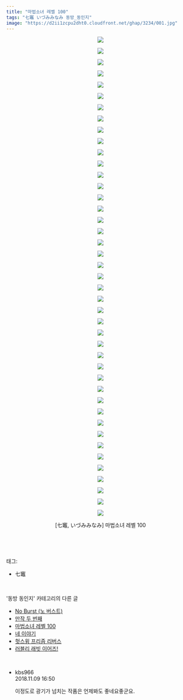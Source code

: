 ```yaml
---
title: "마법소녀 레벨 100"
tags: "七竈 いづみみなみ 동방_동인지"
image: "https://d2ii1zcpu2dht0.cloudfront.net/ghap/3234/001.jpg"
---
```

<div class="article">
<p style="text-align: center; clear: none; float: none;"><img src="{{ site.imgserver9 }}/ghap/3234/001.jpg"/></p>
<p style="text-align: center; clear: none; float: none;"><img src="{{ site.imgserver9 }}/ghap/3234/002.jpg"/></p>
<p style="text-align: center; clear: none; float: none;"><img src="{{ site.imgserver9 }}/ghap/3234/003.jpg"/></p>
<p style="text-align: center; clear: none; float: none;"><img src="{{ site.imgserver9 }}/ghap/3234/004.jpg"/></p>
<p style="text-align: center; clear: none; float: none;"><img src="{{ site.imgserver9 }}/ghap/3234/005.jpg"/></p>
<p style="text-align: center; clear: none; float: none;"><img src="{{ site.imgserver9 }}/ghap/3234/006.jpg"/></p>
<p style="text-align: center; clear: none; float: none;"><img src="{{ site.imgserver9 }}/ghap/3234/007.jpg"/></p>
<p style="text-align: center; clear: none; float: none;"><img src="{{ site.imgserver9 }}/ghap/3234/008.jpg"/></p>
<p style="text-align: center; clear: none; float: none;"><img src="{{ site.imgserver9 }}/ghap/3234/009.jpg"/></p>
<p style="text-align: center; clear: none; float: none;"><img src="{{ site.imgserver9 }}/ghap/3234/010.jpg"/></p>
<p style="text-align: center; clear: none; float: none;"><img src="{{ site.imgserver9 }}/ghap/3234/011.jpg"/></p>
<p style="text-align: center; clear: none; float: none;"><img src="{{ site.imgserver9 }}/ghap/3234/012.jpg"/></p>
<p style="text-align: center; clear: none; float: none;"><img src="{{ site.imgserver9 }}/ghap/3234/013.jpg"/></p>
<p style="text-align: center; clear: none; float: none;"><img src="{{ site.imgserver9 }}/ghap/3234/014.jpg"/></p>
<p style="text-align: center; clear: none; float: none;"><img src="{{ site.imgserver9 }}/ghap/3234/015.jpg"/></p>
<p style="text-align: center; clear: none; float: none;"><img src="{{ site.imgserver9 }}/ghap/3234/016.jpg"/></p>
<p style="text-align: center; clear: none; float: none;"><img src="{{ site.imgserver9 }}/ghap/3234/017.jpg"/></p>
<p style="text-align: center; clear: none; float: none;"><img src="{{ site.imgserver9 }}/ghap/3234/018.jpg"/></p>
<p style="text-align: center; clear: none; float: none;"><img src="{{ site.imgserver9 }}/ghap/3234/019.jpg"/></p>
<p style="text-align: center; clear: none; float: none;"><img src="{{ site.imgserver9 }}/ghap/3234/020.jpg"/></p>
<p style="text-align: center; clear: none; float: none;"><img src="{{ site.imgserver9 }}/ghap/3234/021.jpg"/></p>
<p style="text-align: center; clear: none; float: none;"><img src="{{ site.imgserver9 }}/ghap/3234/022.jpg"/></p>
<p style="text-align: center; clear: none; float: none;"><img src="{{ site.imgserver9 }}/ghap/3234/023.jpg"/></p>
<p style="text-align: center; clear: none; float: none;"><img src="{{ site.imgserver9 }}/ghap/3234/024.jpg"/></p>
<p style="text-align: center; clear: none; float: none;"><img src="{{ site.imgserver9 }}/ghap/3234/025.jpg"/></p>
<p style="text-align: center; clear: none; float: none;"><img src="{{ site.imgserver9 }}/ghap/3234/026.jpg"/></p>
<p style="text-align: center; clear: none; float: none;"><img src="{{ site.imgserver9 }}/ghap/3234/027.jpg"/></p>
<p style="text-align: center; clear: none; float: none;"><img src="{{ site.imgserver9 }}/ghap/3234/028.jpg"/></p>
<p style="text-align: center; clear: none; float: none;"><img src="{{ site.imgserver9 }}/ghap/3234/029.jpg"/></p>
<p style="text-align: center; clear: none; float: none;"><img src="{{ site.imgserver9 }}/ghap/3234/030.jpg"/></p>
<p style="text-align: center; clear: none; float: none;"><img src="{{ site.imgserver9 }}/ghap/3234/031.jpg"/></p>
<p style="text-align: center; clear: none; float: none;"><img src="{{ site.imgserver9 }}/ghap/3234/032.jpg"/></p>
<p style="text-align: center; clear: none; float: none;"><img src="{{ site.imgserver9 }}/ghap/3234/033.jpg"/></p>
<p style="text-align: center; clear: none; float: none;"><img src="{{ site.imgserver9 }}/ghap/3234/034.jpg"/></p>
<p style="text-align: center; clear: none; float: none;"><img src="{{ site.imgserver9 }}/ghap/3234/035.jpg"/></p>
<p style="text-align: center; clear: none; float: none;"><img src="{{ site.imgserver9 }}/ghap/3234/036.jpg"/></p>
<p style="text-align: center; clear: none; float: none;"><img src="{{ site.imgserver9 }}/ghap/3234/037.jpg"/></p>
<p style="text-align: center; clear: none; float: none;"><img src="{{ site.imgserver9 }}/ghap/3234/038.jpg"/></p>
<p style="text-align: center; clear: none; float: none;"><img src="{{ site.imgserver9 }}/ghap/3234/039.jpg"/></p>
<p style="text-align: center; clear: none; float: none;"><img src="{{ site.imgserver9 }}/ghap/3234/040.jpg"/></p>
<p style="text-align: center; clear: none; float: none;"><img src="{{ site.imgserver9 }}/ghap/3234/041.jpg"/></p>
<p style="text-align: center; clear: none; float: none;"><img src="{{ site.imgserver9 }}/ghap/3234/042.jpg"/></p>
<p style="text-align: center; clear: none; float: none;"><img src="{{ site.imgserver9 }}/ghap/3234/043.jpg"/></p>
<p style="text-align: center; clear: none; float: none;">[七竈, いづみみなみ] 마법소녀 레벨 100</p>
<p><br/></p>
</div><br/>
<div class="tagTrail">
<p>태그: </p>
<ul>
<li>七竈</li>
</ul>
</div><br/>
<div class="another">
<p>'동방 동인지' 카테고리의 다른 글</p>
<ul>
<li><a href="/ghap_3236">No Burst (노 버스트)</a></li>
<li><a href="/ghap_3235">만작 두 번째</a></li>
<li><a href="/ghap_3234">마법소녀 레벨 100</a></li>
<li><a href="/ghap_3231">네 이야기</a></li>
<li><a href="/ghap_3230">헛스윙 프리즘 리버스</a></li>
<li><a href="/ghap_3229">러블리 래빗 이어즈!</a></li>
</ul>
</div><br/>
<div class="cb_module cb_fluid">
<div class="cb_wrt cb_profile">
<div class="comment">
<ul>
<li class="cb_thumb_off" id="comment15370556">
<div class="cb_comment_area">
<div class="cb_info_area">
<div class="cb_section">
<span class="cb_nick_name">kbs966</span>
</div>
<div class="cb_section">
<span class="cb_date">2018.11.09 16:50 </span>
</div>
</div>
<div class="cb_dsc_comment">
<p class="cb_dsc">
											이정도로 광기가 넘치는 작품은 언제봐도 좋네요좋군요.
										</p>
</div>
</div></li>
</ul>
</div>
</div><!-- commentList close -->
</div><br/>
